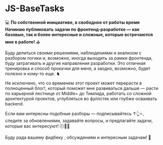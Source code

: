 # JS-BaseTasks

💻 **По собственной инициативе, в свободное от работы время Начинаю публиковать задачи по фронтенд-разработке — как базовые, так и более интересные и сложные, которые встречаются мне в работе!**  ⛳

Буду делиться своими решениями, наблюдениями и анализом с разбором логики и, возможно, иногда выходить за рамки фронтенда, буду затрагивать и другие направления разработки. 
Это отличная тренировка и способ прокачки для меня, а заодно, возможно, будет полезно и кому-то еще. ♞

Не исключено, что со временем этот проект может перерасти в полноценный блог!, который поможет мне развиваться дальше — расти по карьерной лестнице от Middle+ до Тимлида, работать со сложной архитектурой проектов, углубляться во фуллстек или глубже осваивать backend.

Если вам интересны подобные разборы — подписывайтесь ↑👆⭐, следите за обновлениями, задавайте вопросы, и предлагайте задачи, которые вас интересуют! 🕗🌊🗻 

Буду рада вашему фидбеку , обсуждениям и интересным задачам! 🏀 


